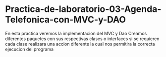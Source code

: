 # Practica-de-laboratorio-03-Agenda-Telefonica-con-MVC-y-DAO
En esta practica veremos la implementacion del MVC y Dao
Creamos diferentes paquetes con sus respectivas clases o interfaces si se requieren
cada clase realizara una accion diferente la cual nos permitira la correcta ejecucion del programa
